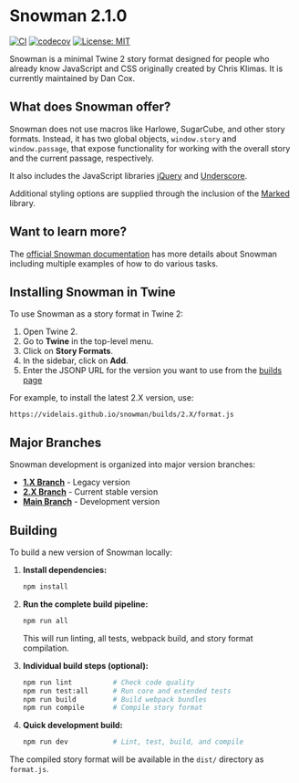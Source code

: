 # Snowman 2.1.0

[![CI](https://github.com/videlais/snowman/actions/workflows/ci.yml/badge.svg?branch=2.X)](https://github.com/videlais/snowman/actions/workflows/ci.yml)
[![codecov](https://codecov.io/gh/videlais/snowman/branch/2.X/graph/badge.svg)](https://codecov.io/gh/videlais/snowman)
[![License: MIT](https://img.shields.io/badge/License-MIT-yellow.svg)](https://opensource.org/licenses/MIT)

Snowman is a minimal Twine 2 story format designed for people who already know JavaScript and CSS originally created by Chris Klimas. It is currently maintained by Dan Cox.

## What does Snowman offer?

Snowman does not use macros like Harlowe, SugarCube, and other story formats. Instead, it has two global objects, `window.story` and `window.passage`, that expose functionality for working with the overall story and the current passage, respectively.

It also includes the JavaScript libraries [jQuery](https://jquery.com/) and [Underscore](https://underscorejs.org/).

Additional styling options are supplied through the inclusion of the [Marked](https://github.com/markedjs/marked) library.

## Want to learn more?

The [official Snowman documentation](https://videlais.github.io/snowman/2/) has more details about Snowman including multiple examples of how to do various tasks.

## Installing Snowman in Twine

To use Snowman as a story format in Twine 2:

1. Open Twine 2.
2. Go to **Twine** in the top-level menu.
3. Click on **Story Formats**.
4. In the sidebar, click on **Add**.
5. Enter the JSONP URL for the version you want to use from the [builds page](https://videlais.github.io/snowman/builds/)

For example, to install the latest 2.X version, use:

```url
https://videlais.github.io/snowman/builds/2.X/format.js
```

## Major Branches

Snowman development is organized into major version branches:

- **[1.X Branch](https://github.com/videlais/snowman/tree/1.X)** - Legacy version
- **[2.X Branch](https://github.com/videlais/snowman/tree/2.X)** - Current stable version
- **[Main Branch](https://github.com/videlais/snowman)** - Development version

## Building

To build a new version of Snowman locally:

1. **Install dependencies:**

   ```bash
   npm install
   ```

2. **Run the complete build pipeline:**

   ```bash
   npm run all
   ```

   This will run linting, all tests, webpack build, and story format compilation.

3. **Individual build steps (optional):**

   ```bash
   npm run lint          # Check code quality
   npm run test:all      # Run core and extended tests  
   npm run build         # Build webpack bundles
   npm run compile       # Compile story format
   ```

4. **Quick development build:**

   ```bash
   npm run dev           # Lint, test, build, and compile
   ```

The compiled story format will be available in the `dist/` directory as `format.js`.
